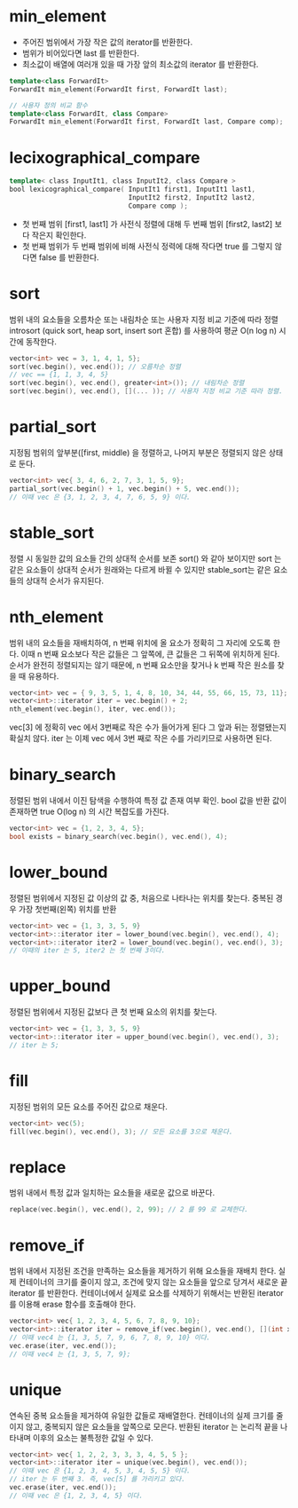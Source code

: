 # min_element

- 주어진 범위에서 가장 작은 값의 iterator를  반환한다.
- 범위가 비어있다면 last 를 반환한다.
- 최소값이 배열에 여러개 있을 때 가장 앞의 최소값의 iterator 를 반환한다.
```c++
template<class ForwardIt> 
ForwardIt min_element(ForwardIt first, ForwardIt last);

// 사용자 정의 비교 함수
template<class ForwardIt, class Compare>
ForwardIt min_element(ForwardIt first, ForwardIt last, Compare comp);
```

# lecixographical_compare

```c++
template< class InputIt1, class InputIt2, class Compare >  
bool lexicographical_compare( InputIt1 first1, InputIt1 last1,  
                              InputIt2 first2, InputIt2 last2,  
                              Compare comp );
```

- 첫 번째 범위  \[first1, last1] 가 사전식 정렬에 대해 두 번째 범위 \[first2, last2] 보다 작은지 확인한다.
- 첫 번째 범위가 두 번째 범위에 비해 사전식 정력에 대해 작다면 true 를 그렇지 않다면 false 를 반환한다.


# sort

범위 내의 요소들을 오름차순 또는 내림차순 또는 사용자 지정 비교 기준에 따라 정렬
introsort (quick sort, heap sort, insert sort 혼합) 를 사용하여 평균 O(n log n) 시간에 동작한다.

```c++
vector<int> vec = 3, 1, 4, 1, 5};
sort(vec.begin(), vec.end()); // 오름차순 정렬
// vec == {1, 1, 3, 4, 5}
sort(vec.begin(), vec.end(), greater<int>()); // 내림차순 정렬
sort(vec.begin(), vec.end(), [](... )); // 사용자 지정 비교 기준 따라 정렬.
```

# partial_sort

지정됨 범위의 앞부분(\[first, middle) 을 정렬하고, 나머지 부분은 정렬되지 않은 상태로 둔다.

```c++
vector<int> vec{ 3, 4, 6, 2, 7, 3, 1, 5, 9};
partial_sort(vec.begin() + 1, vec.begin() + 5, vec.end());
// 이때 vec 은 {3, 1, 2, 3, 4, 7, 6, 5, 9} 이다.
```

# stable_sort

정렬 시 동일한 값의 요소들 간의 상대적 순서를 보존
sort() 와 같아 보이지만 sort 는 같은 요소들이 상대적 순서가 원래와는 다르게 바뀔 수 있지만 stable_sort는 같은 요소들의 상대적 순서가 유지된다.

# nth_element

범위 내의 요소들을 재배치하여, n 번째 위치에 올 요소가 정확히 그 자리에 오도록 한다. 이때 n 번째 요소보다 작은 값들은 그 앞쪽에, 큰 값들은 그 뒤쪽에 위치하게 된다. 순서가 완전히 정렬되지는 않기 때문에, n 번째 요소만을 찾거나 k 번째 작은 원소를 찾을 때 유용하다.

```c++
vector<int> vec = { 9, 3, 5, 1, 4, 8, 10, 34, 44, 55, 66, 15, 73, 11};
vector<int>::iterator iter = vec.begin() + 2;
nth_element(vec.begin(), iter, vec.end());
```
vec\[3] 에 정확히 vec 에서 3번째로 작은 수가 들어가게 된다 그 앞과 뒤는 정렬됐는지 확실치 않다. iter 는 이제 vec 에서 3번 째로 작은 수를 가리키므로 사용하면 된다.

# binary_search

정렬된 범위 내에서 이진 탐색을 수행하여 특정 값 존재 여부 확인.
bool 값을 반환 값이 존재하면 true
O(log n) 의 시간 복잡도를 가진다.

```c++
vector<int> vec = {1, 2, 3, 4, 5};
bool exists = binary_search(vec.begin(), vec.end(), 4);
```

# lower_bound

정렬된 범위에서 지정된 값 이상의 값 중, 처음으로 나타나는 위치를 찾는다. 중복된 경우 가장 첫번째(왼쪽) 위치를 반환

```c++
vector<int> vec = {1, 3, 3, 5, 9}
vector<int>::iterator iter = lower_bound(vec.begin(), vec.end(), 4);
vector<int>::iterator iter2 = lower_bound(vec.begin(), vec.end(), 3);
// 이때의 iter 는 5, iter2 는 첫 번째 3이다.
```

# upper_bound

정렬된 범위에서 지정된 값보다 큰 첫 번째 요소의 위치를 찾는다.

```c++
vector<int> vec = {1, 3, 3, 5, 9}
vector<int>::iterator iter = upper_bound(vec.begin(), vec.end(), 3);
// iter 는 5;
```

# fill

지정된 범위의 모든 요소를 주어진 값으로 채운다.

```c++
vector<int> vec(5);
fill(vec.begin(), vec.end(), 3); // 모든 요소를 3으로 채운다.
```

# replace

범위 내에서 특정 값과 일치하는 요소들을 새로운 값으로 바꾼다.

```c++
replace(vec.begin(), vec.end(), 2, 99); // 2 를 99 로 교체한다.
```

# remove_if

범위 내에서 지정된 조건을 만족하는 요소들을 제거하기 위해 요소들을 재배치 한다.
실제 컨테이너의 크기를 줄이지 않고, 조건에 맞지 않는 요소들을 앞으로 당겨서 새로운 끝 iterator 를 반환한다.
컨테이너에서 실제로 요소를 삭제하기 위해서는 반환된 iterator 를 이용해 erase 함수를 호출해야 한다.

```c++
vector<int> vec{ 1, 2, 3, 4, 5, 6, 7, 8, 9, 10};
vector<int>::iterator iter = remove_if(vec.begin(), vec.end(), [](int x) {return x % 2 == 0; });
// 이때 vec4 는 {1, 3, 5, 7, 9, 6, 7, 8, 9, 10} 이다.
vec.erase(iter, vec.end());
// 이때 vec4 는 {1, 3, 5, 7, 9};
```

# unique

연속된 중복 요소들을 제거하여 유일한 값들로 재배열한다.
컨테이너의 실제 크기를 줄이지 않고, 중복되지 않은 요소들을 앞쪽으로 모은다.
반환된 iterator 는 논리적 끝을 나타내며 이후의 요소는 불특정한 값일 수 있다.

```c++
vector<int> vec{ 1, 2, 2, 3, 3, 3, 4, 5, 5 };
vector<int>::iterator iter = unique(vec.begin(), vec.end());
// 이때 vec 은 {1, 2, 3, 4, 5, 3, 4, 5, 5} 이다.
// iter 는 두 번째 3. 즉, vec[5] 를 가리키고 있다.
vec.erase(iter, vec.end());
// 이때 vec 은 {1, 2, 3, 4, 5} 이다.
```